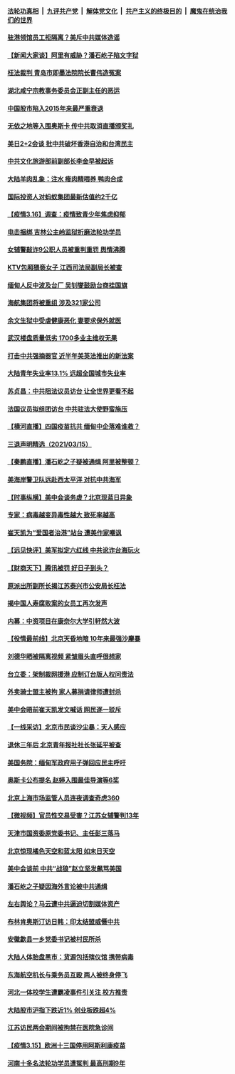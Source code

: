 ####  [法轮功真相](../../../../basic/blob/master/README.md?t=03170031) &nbsp;|&nbsp; [九评共产党](../../../../9ping.md/blob/master/README.md?t=03170031) &nbsp;|&nbsp; [解体党文化](../../../../jtdwh.md/blob/master/README.md?t=03170031)  &nbsp;|&nbsp; [共产主义的终极目的](../../../../gczydzjmd.md/blob/master/README.md?t=03170031) &nbsp;|&nbsp; [魔鬼在统治我们的世界](../../../../mgztzwmdsj.md/blob/master/README.md?t=03170031) 

#### [驻港领馆员工拒隔离？美斥中共媒体造谣](../pages/nsc413/n12815217.md?t=03170031) 

#### [【新闻大家谈】阿里有威胁？潘石屹子陷文字狱](../pages/nsc413/n12815031.md?t=03170031) 

#### [枉法裁判 青岛市即墨法院院长曹伟造冤案](../pages/nsc413/n12813131.md?t=03170031) 

#### [湖北咸宁宗教事务委员会正副主任的恶运](../pages/nsc413/n12812312.md?t=03170031) 

#### [中国股市陷入2015年来最严重衰退](../pages/nsc413/n12814984.md?t=03170031) 

#### [无依之地等入围奥斯卡 传中共取消直播颁奖礼](../pages/nsc413/n12815036.md?t=03170031) 

#### [美日2+2会谈 批中共破坏香港自治和台湾民主](../pages/nsc413/n12815030.md?t=03170031) 

#### [中共文化旅游部前副部长李金早被起诉](../pages/nsc413/n12814797.md?t=03170031) 

#### [大陆羊肉乱象：注水 瘦肉精喂养 鸭肉合成](../pages/nsc413/n12814785.md?t=03170031) 

#### [国际投资人对蚂蚁集团最新估值约2千亿](../pages/nsc413/n12814466.md?t=03170031) 

#### [【疫情3.16】调查：疫情致青少年焦虑抑郁](../pages/nsc413/n12814641.md?t=03170031) 

#### [电击捆绑 吉林公主岭监狱折磨法轮功学员](../pages/nsc413/n12812926.md?t=03170031) 

#### [女辅警敲诈9公职人员被重判重罚 舆情沸腾](../pages/nsc413/n12814564.md?t=03170031) 


#### [KTV包厢猥亵女子 江西司法局副局长被查](../pages/nsc413/n12814419.md?t=03170031) 

#### [缅甸人反中波及台厂 吴钊燮鼓励台商挂国旗](../pages/nsc413/n12814243.md?t=03170031) 

#### [海航集团将被重组 涉及321家公司](../pages/nsc413/n12814112.md?t=03170031) 

#### [余文生狱中受虐健康恶化 妻要求保外就医](../pages/nsc413/n12814185.md?t=03170031) 

#### [武汉楼盘质量低劣 1700多业主维权无果](../pages/nsc413/n12813993.md?t=03170031) 

#### [打击中共强摘器官 近半年美英法推出的新法案](../pages/nsc413/n12813029.md?t=03170031) 

#### [大陆青年失业率13.1% 远超全国城市失业率](../pages/nsc413/n12813690.md?t=03170031) 

#### [苏贞昌：中共阻法议员访台 让全世界更看不起](../pages/nsc413/n12813878.md?t=03170031) 

#### [法国议员拟组团访台 中共驻法大使野蛮施压](../pages/nsc413/n12813809.md?t=03170031) 

#### [【横河直播】四国疫苗抗共 缅甸中企落难谁救？](../pages/nsc413/n12813610.md?t=03170031) 

#### [三退声明精选（2021/03/15）](../pages/nsc413/n12813774.md?t=03170031) 

#### [【秦鹏直播】潘石屹之子疑被通缉 阿里被整顿？](../pages/nsc413/n12813494.md?t=03170031) 

#### [美海岸警卫队远赴西太平洋 对抗中共海军](../pages/nsc413/n12813464.md?t=03170031) 

#### [【时事纵横】美中会谈务虚？北京现蓝日异象](../pages/nsc413/n12813443.md?t=03170031) 

#### [专家：病毒越变异毒性越大 致死率越高](../pages/nsc413/n12813079.md?t=03170031) 

#### [崔天凯为“爱国者治港”站台 遭美作家嘲讽](../pages/nsc413/n12813436.md?t=03170031) 

#### [【远见快评】美军拟定六红线 中共讹诈台海玩火](../pages/nsc413/n12813463.md?t=03170031) 

#### [【财商天下】腾讯被罚 好日子到头？](../pages/nsc413/n12812940.md?t=03170031) 

#### [原派出所副所长揭江苏泰兴市公安局长枉法](../pages/nsc413/n12813351.md?t=03170031) 

#### [揭中国人寿腐败案的女员工再次发声](../pages/nsc413/n12813336.md?t=03170031) 

#### [内幕：中资项目在康奈尔大学引轩然大波](../pages/nsc413/n12813486.md?t=03170031) 

#### [【役情最前线】北京天昏地暗 10年来最强沙麈暴](../pages/nsc413/n12812982.md?t=03170031) 

#### [刘德华晒被隔离视频 紧皱眉头直呼很想家](../pages/nsc413/n12813109.md?t=03170031) 

#### [台立委：架制裁网援港 应制订台版人权问责法](../pages/nsc413/n12812091.md?t=03170031) 

#### [外卖骑士盟主被拘 家人募捐请律师遭封杀](../pages/nsc413/n12813244.md?t=03170031) 

#### [美中会晤前崔天凯发文喊话 网民逐一驳斥](../pages/nsc413/n12813266.md?t=03170031) 

#### [【一线采访】北京市民谈沙尘暴：天人感应](../pages/nsc413/n12813238.md?t=03170031) 

#### [退休三年后 北京青年报社社长张延平被查](../pages/nsc413/n12813128.md?t=03170031) 

#### [美国务院：缅甸军政府用子弹回应民主呼吁](../pages/nsc413/n12813036.md?t=03170031) 

#### [奥斯卡公布提名 赵婷入围最佳导演等6奖](../pages/nsc413/n12812955.md?t=03170031) 

#### [北京上海市场监管人员连夜调查奇虎360](../pages/nsc413/n12813013.md?t=03170031) 

#### [【微视频】官员性交易受害？江苏女辅警判13年](../pages/nsc413/n12812683.md?t=03170031) 

#### [天津市国资委原党委书记、主任彭三落马](../pages/nsc413/n12812994.md?t=03170031) 

#### [北京惊现橘色天空和蓝太阳 如末日天空](../pages/nsc413/n12812930.md?t=03170031) 

#### [美中会谈前 中共“战狼”赵立坚发飙骂美国](../pages/nsc413/n12812678.md?t=03170031) 

#### [潘石屹之子疑因海外言论被中共通缉](../pages/nsc413/n12812647.md?t=03170031) 

#### [左右舆论？马云遭中共逼迫切割媒体资产](../pages/nsc413/n12812827.md?t=03170031) 

#### [布林肯奥斯汀访日韩：印太结盟威慑中共](../pages/nsc413/n12812701.md?t=03170031) 

#### [安徽歙县一乡党委书记被村民所杀](../pages/nsc413/n12812382.md?t=03170031) 

#### [大陆人体胎盘黑市：货源包括殡仪馆 携带病毒](../pages/nsc413/n12812399.md?t=03170031) 

#### [东海航空机长与乘务员互殴 两人被终身停飞](../pages/nsc413/n12812211.md?t=03170031) 

#### [河北一体校学生遭霸凌事件引关注 校方推责](../pages/nsc413/n12811936.md?t=03170031) 

#### [大陆股市沪指下跌近1% 创业板跌超4%](../pages/nsc413/n12812156.md?t=03170031) 

#### [江苏访民两会期间被拘禁在医院急诊间](../pages/nsc413/n12812252.md?t=03170031) 

#### [【疫情3.15】欧洲十三国停用阿斯利康疫苗](../pages/nsc413/n12812063.md?t=03170031) 

#### [河南十多名法轮功学员遭冤判 最高刑期9年](../pages/nsc413/n12810822.md?t=03170031) 

